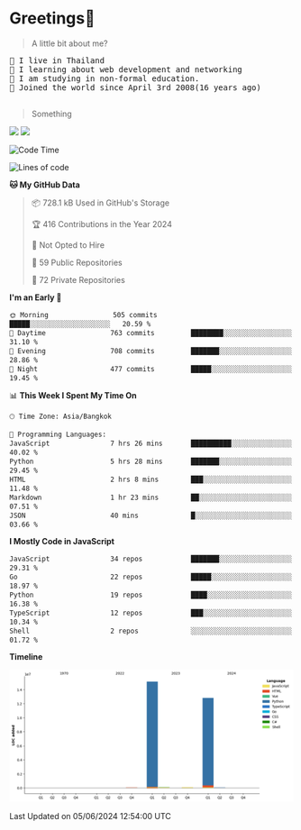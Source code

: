 <h1>Greetings👋</h1>

> A little bit about me?
<pre>
📍 I live in Thailand
💽 I learning about web development and networking
📝 I am studying in non-formal education.
🍰 Joined the world since April 3rd 2008(16 years ago)

</pre>

> Something
<img src="https://github-readme-stats-eight-theta.vercel.app/api?username=bluestar-b&show_icons=true&theme=tokyonight&include_all_commits=true&count_private=true" />

<img src="https://github-readme-stats.vercel.app/api/top-langs/?username=bluestar-b&theme=tokyonight&include_all_commits=true&layout=compact&langs_count=10&border_radius=8" />

<!--START_SECTION:waka-->
![Code Time](http://img.shields.io/badge/Code%20Time-33%20hrs%2034%20mins-blue)

![Lines of code](https://img.shields.io/badge/From%20Hello%20World%20I%27ve%20Written-28.2%20million%20lines%20of%20code-blue)

**🐱 My GitHub Data** 

> 📦 728.1 kB Used in GitHub's Storage 
 > 
> 🏆 416 Contributions in the Year 2024
 > 
> 🚫 Not Opted to Hire
 > 
> 📜 59 Public Repositories 
 > 
> 🔑 72 Private Repositories 
 > 
**I'm an Early 🐤** 

```text
🌞 Morning                505 commits         █████░░░░░░░░░░░░░░░░░░░░   20.59 % 
🌆 Daytime                763 commits         ████████░░░░░░░░░░░░░░░░░   31.10 % 
🌃 Evening                708 commits         ███████░░░░░░░░░░░░░░░░░░   28.86 % 
🌙 Night                  477 commits         █████░░░░░░░░░░░░░░░░░░░░   19.45 % 
```


📊 **This Week I Spent My Time On** 

```text
🕑︎ Time Zone: Asia/Bangkok

💬 Programming Languages: 
JavaScript               7 hrs 26 mins       ██████████░░░░░░░░░░░░░░░   40.02 % 
Python                   5 hrs 28 mins       ███████░░░░░░░░░░░░░░░░░░   29.45 % 
HTML                     2 hrs 8 mins        ███░░░░░░░░░░░░░░░░░░░░░░   11.48 % 
Markdown                 1 hr 23 mins        ██░░░░░░░░░░░░░░░░░░░░░░░   07.51 % 
JSON                     40 mins             █░░░░░░░░░░░░░░░░░░░░░░░░   03.66 % 
```

**I Mostly Code in JavaScript** 

```text
JavaScript               34 repos            ███████░░░░░░░░░░░░░░░░░░   29.31 % 
Go                       22 repos            █████░░░░░░░░░░░░░░░░░░░░   18.97 % 
Python                   19 repos            ████░░░░░░░░░░░░░░░░░░░░░   16.38 % 
TypeScript               12 repos            ███░░░░░░░░░░░░░░░░░░░░░░   10.34 % 
Shell                    2 repos             ░░░░░░░░░░░░░░░░░░░░░░░░░   01.72 % 
```



**Timeline**

![Lines of Code chart](https://raw.githubusercontent.com/bluestar-b/bluestar-b/main/assets/bar_graph.png)


 Last Updated on 05/06/2024 12:54:00 UTC
<!--END_SECTION:waka-->
